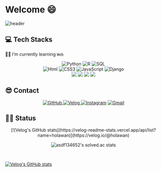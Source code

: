 


# Welcome :smile:

![header](https://capsule-render.vercel.app/api?type=waving&color=FF0000&height=200&descAlign=50&fontAlign=50&section=header&text=DongwanKim&fontSize=65&fontColor=2E2E2E&animation=twinkling) 



## 💻 Tech Stacks 

  :man_student: I’m currently learning  `Web`

<div align=center><img alt="Python" src ="https://img.shields.io/badge/Python-3776AB.svg?&style=for-the-badge&logo=Python&logoColor=white"/>  <img alt="R" src ="https://img.shields.io/badge/R-blue.svg?&style=for-the-badge&logo=R&logoColor=white"/> <img alt="SQL" src ="https://img.shields.io/badge/sql-007396.svg?&style=for-the-badge&logo=sqlite&logoColor=white"/><br>
<img alt="Html" src ="https://img.shields.io/badge/HTML-E34F26.svg?&style=for-the-badge&logo=HTML5&logoColor=white"/> <img alt="CSS3" src ="https://img.shields.io/badge/CSS3-FF9933.svg?&style=for-the-badge&logo=CSS3&logoColor=white"/>  <img alt="JavaScript" src ="https://img.shields.io/badge/JavaScript-F7DF1E.svg?&style=for-the-badge&logo=JavaScript&logoColor=white"/>   <img alt="Django" src ="https://img.shields.io/badge/Django-6DB33F.svg?&style=for-the-badge&logo=Django&logoColor=white"/><br><img src="https://img.shields.io/badge/Git-F05032?style=flat&logo=Git&logoColor=white"/>    <img src="https://img.shields.io/badge/Docker-2496ED?style=flat&logo=Docker&logoColor=white"/>     <img src="https://img.shields.io/badge/MySQL-4479A1?style=flat&logo=MySQL&logoColor=white"/>    <img src="https://img.shields.io/badge/Vue.js-4FC08D?style=flat&logo=vue-dot-js&logoColor=white"/><br>

</div>

## :sunglasses: Contact

<div align=center>
<a href = "https://github.com/holawan"><img alt="GitHub" src ="https://img.shields.io/badge/GitHub-181717.svg?&style=for-the-badge&logo=GitHub&logoColor=white"/>
    </a> <a href = "https://velog.io/@holawan/"> <img alt="Velog" src ="https://img.shields.io/badge/velog-20c997??&style=for-the-badge"/></a><a href = "https://instagram.com/hola_wan"> <img alt="Instagram" src ="https://img.shields.io/badge/Instagram-E4405F.svg?&style=for-the-badge&logo=Instagram&logoColor=white"/></a> <a href="https://mail.google.com/mail/?view=cm&amp;fs=1&amp;to=asdf134652@gmail.com" target="_blank"><img alt="Gmail" src 
="https://img.shields.io/badge/asdf134652@gmail.com-EA4335.svg?&style=for-the-badge&logo=Gmail&logoColor=white"/></a></div>

## :running_man: Status

<div align=center>
[![Velog's GitHub stats](https://velog-readme-stats.vercel.app/api/list?name=holawan)](https://velog.io/@holawan) 

![asdf134652's solved.ac stats](https://github-readme-solvedac.hyp3rflow.vercel.app/api/?handle=asdf134652)

</div>

<br />

[![Velog's GitHub stats](https://velog-readme-stats.vercel.app/api/list?name=eungyeole)](https://velog.io/@eungyeole) 
